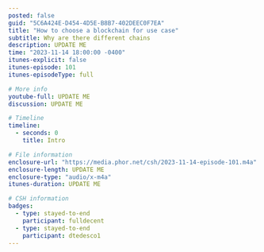 ```yaml
---
posted: false
guid: "5C6A424E-D454-4D5E-B8B7-402DEEC0F7EA"
title: "How to choose a blockchain for use case"
subtitle: Why are there different chains
description: UPDATE ME 
time: "2023-11-14 18:00:00 -0400"
itunes-explicit: false
itunes-episode: 101
itunes-episodeType: full

# More info
youtube-full: UPDATE ME
discussion: UPDATE ME

# Timeline
timeline:
  - seconds: 0
    title: Intro

# File information
enclosure-url: "https://media.phor.net/csh/2023-11-14-episode-101.m4a"
enclosure-length: UPDATE ME
enclosure-type: "audio/x-m4a"
itunes-duration: UPDATE ME

# CSH information
badges:
  - type: stayed-to-end
    participant: fulldecent
  - type: stayed-to-end
    participant: dtedesco1
---
```

